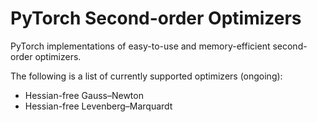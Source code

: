 # PyTorch Second-order Optimizers

PyTorch implementations of easy-to-use and memory-efficient second-order optimizers.

The following is a list of currently supported optimizers (ongoing):

- Hessian-free Gauss&ndash;Newton
- Hessian-free Levenberg&ndash;Marquardt
